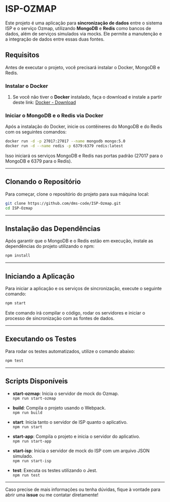 
# ISP-OZMAP

Este projeto é uma aplicação para **sincronização de dados** entre o sistema ISP e o serviço Ozmap, utilizando **MongoDB** e **Redis** como bancos de dados, além de serviços simulados via mocks. Ele permite a manutenção e a integração de dados entre essas duas fontes.

## Requisitos

Antes de executar o projeto, você precisará instalar o Docker, MongoDB e Redis.

### Instalar o Docker

1. Se você não tiver o **Docker** instalado, faça o download e instale a partir deste link: [Docker - Download](https://www.docker.com/get-started)

### Iniciar o MongoDB e o Redis via Docker

Após a instalação do Docker, inicie os contêineres do MongoDB e do Redis com os seguintes comandos:

```bash
docker run -d -p 27017:27017 --name mongodb mongo:5.0
docker run -d --name redis -p 6379:6379 redis:latest
```

Isso iniciará os serviços MongoDB e Redis nas portas padrão (27017 para o MongoDB e 6379 para o Redis).

---

## Clonando o Repositório

Para começar, clone o repositório do projeto para sua máquina local:

```bash
git clone https://github.com/dms-code/ISP-Ozmap.git
cd ISP-Ozmap
```

---

## Instalação das Dependências

Após garantir que o MongoDB e o Redis estão em execução, instale as dependências do projeto utilizando o npm:

```bash
npm install
```

---

## Iniciando a Aplicação

Para iniciar a aplicação e os serviços de sincronização, execute o seguinte comando:

```bash
npm start
```

Este comando irá compilar o código, rodar os servidores e iniciar o processo de sincronização com as fontes de dados.

---

## Executando os Testes

Para rodar os testes automatizados, utilize o comando abaixo:

```bash
npm test
```

---

## Scripts Disponíveis

- **start-ozmap**: Inicia o servidor de mock do Ozmap.  
  `npm run start-ozmap`

- **build**: Compila o projeto usando o Webpack.  
  `npm run build`

- **start**: Inicia tanto o servidor de ISP quanto o aplicativo.  
  `npm run start`

- **start-app**: Compila o projeto e inicia o servidor do aplicativo.  
  `npm run start-app`

- **start-isp**: Inicia o servidor de mock do ISP com um arquivo JSON simulado.  
  `npm run start-isp`

- **test**: Executa os testes utilizando o Jest.  
  `npm run test`

---

Caso precise de mais informações ou tenha dúvidas, fique à vontade para abrir uma **issue** ou me contatar diretamente!

